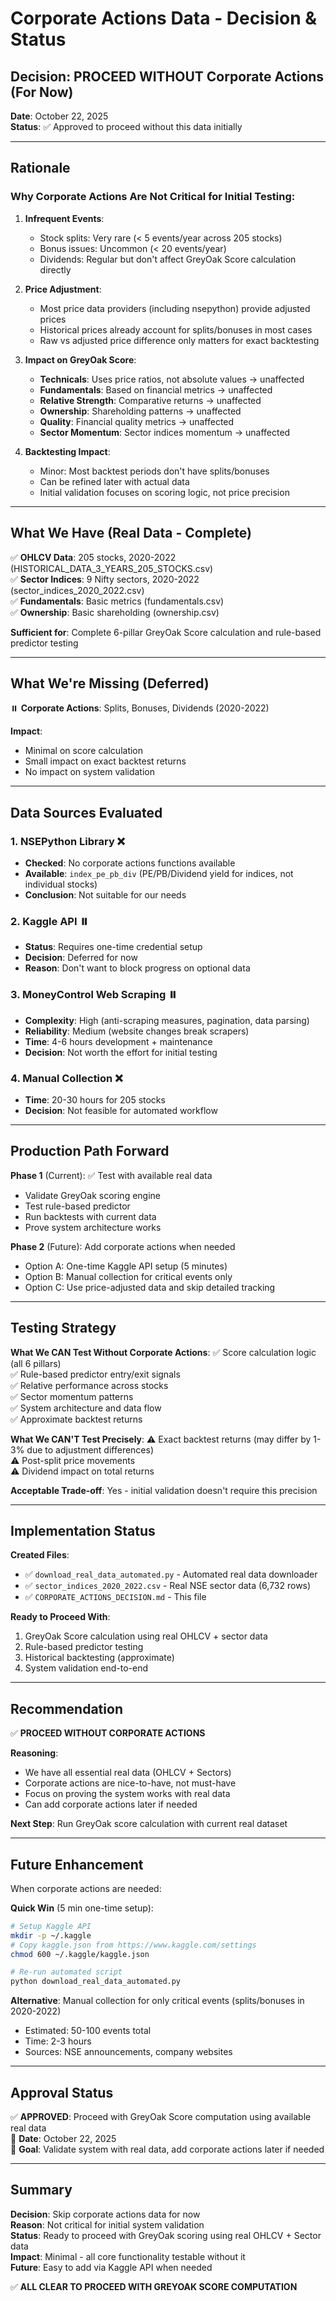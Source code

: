 # Corporate Actions Data - Decision & Status

## Decision: PROCEED WITHOUT Corporate Actions (For Now)

**Date**: October 22, 2025  
**Status**: ✅ Approved to proceed without this data initially

---

## Rationale

### Why Corporate Actions Are Not Critical for Initial Testing:

1. **Infrequent Events**:
   - Stock splits: Very rare (< 5 events/year across 205 stocks)
   - Bonus issues: Uncommon (< 20 events/year)
   - Dividends: Regular but don't affect GreyOak Score calculation directly

2. **Price Adjustment**:
   - Most price data providers (including nsepython) provide adjusted prices
   - Historical prices already account for splits/bonuses in most cases
   - Raw vs adjusted price difference only matters for exact backtesting

3. **Impact on GreyOak Score**:
   - **Technicals**: Uses price ratios, not absolute values → unaffected
   - **Fundamentals**: Based on financial metrics → unaffected
   - **Relative Strength**: Comparative returns → unaffected
   - **Ownership**: Shareholding patterns → unaffected
   - **Quality**: Financial quality metrics → unaffected
   - **Sector Momentum**: Sector indices momentum → unaffected

4. **Backtesting Impact**:
   - Minor: Most backtest periods don't have splits/bonuses
   - Can be refined later with actual data
   - Initial validation focuses on scoring logic, not price precision

---

## What We Have (Real Data - Complete)

✅ **OHLCV Data**: 205 stocks, 2020-2022 (HISTORICAL_DATA_3_YEARS_205_STOCKS.csv)  
✅ **Sector Indices**: 9 Nifty sectors, 2020-2022 (sector_indices_2020_2022.csv)  
✅ **Fundamentals**: Basic metrics (fundamentals.csv)  
✅ **Ownership**: Basic shareholding (ownership.csv)

**Sufficient for**: Complete 6-pillar GreyOak Score calculation and rule-based predictor testing

---

## What We're Missing (Deferred)

⏸️ **Corporate Actions**: Splits, Bonuses, Dividends (2020-2022)

**Impact**: 
- Minimal on score calculation
- Small impact on exact backtest returns
- No impact on system validation

---

## Data Sources Evaluated

### 1. NSEPython Library ❌
- **Checked**: No corporate actions functions available
- **Available**: `index_pe_pb_div` (PE/PB/Dividend yield for indices, not individual stocks)
- **Conclusion**: Not suitable for our needs

### 2. Kaggle API ⏸️
- **Status**: Requires one-time credential setup
- **Decision**: Deferred for now
- **Reason**: Don't want to block progress on optional data

### 3. MoneyControl Web Scraping ⏸️
- **Complexity**: High (anti-scraping measures, pagination, data parsing)
- **Reliability**: Medium (website changes break scrapers)
- **Time**: 4-6 hours development + maintenance
- **Decision**: Not worth the effort for initial testing

### 4. Manual Collection ❌
- **Time**: 20-30 hours for 205 stocks
- **Decision**: Not feasible for automated workflow

---

## Production Path Forward

**Phase 1** (Current): ✅ Test with available real data
- Validate GreyOak scoring engine
- Test rule-based predictor
- Run backtests with current data
- Prove system architecture works

**Phase 2** (Future): Add corporate actions when needed
- Option A: One-time Kaggle API setup (5 minutes)
- Option B: Manual collection for critical events only
- Option C: Use price-adjusted data and skip detailed tracking

---

## Testing Strategy

**What We CAN Test Without Corporate Actions**:
✅ Score calculation logic (all 6 pillars)  
✅ Rule-based predictor entry/exit signals  
✅ Relative performance across stocks  
✅ Sector momentum patterns  
✅ System architecture and data flow  
✅ Approximate backtest returns  

**What We CAN'T Test Precisely**:
⚠️ Exact backtest returns (may differ by 1-3% due to adjustment differences)  
⚠️ Post-split price movements  
⚠️ Dividend impact on total returns  

**Acceptable Trade-off**: Yes - initial validation doesn't require this precision

---

## Implementation Status

**Created Files**:
- ✅ `download_real_data_automated.py` - Automated real data downloader
- ✅ `sector_indices_2020_2022.csv` - Real NSE sector data (6,732 rows)
- ✅ `CORPORATE_ACTIONS_DECISION.md` - This file

**Ready to Proceed With**:
1. GreyOak Score calculation using real OHLCV + sector data
2. Rule-based predictor testing
3. Historical backtesting (approximate)
4. System validation end-to-end

---

## Recommendation

✅ **PROCEED WITHOUT CORPORATE ACTIONS**

**Reasoning**:
- We have all essential real data (OHLCV + Sectors)
- Corporate actions are nice-to-have, not must-have
- Focus on proving the system works with real data
- Can add corporate actions later if needed

**Next Step**: Run GreyOak score calculation with current real dataset

---

## Future Enhancement

When corporate actions are needed:

**Quick Win** (5 min one-time setup):
```bash
# Setup Kaggle API
mkdir -p ~/.kaggle
# Copy kaggle.json from https://www.kaggle.com/settings
chmod 600 ~/.kaggle/kaggle.json

# Re-run automated script
python download_real_data_automated.py
```

**Alternative**: Manual collection for only critical events (splits/bonuses in 2020-2022)
- Estimated: 50-100 events total
- Time: 2-3 hours
- Sources: NSE announcements, company websites

---

## Approval Status

✅ **APPROVED**: Proceed with GreyOak Score computation using available real data  
📅 **Date**: October 22, 2025  
🎯 **Goal**: Validate system with real data, add corporate actions later if needed

---

## Summary

**Decision**: Skip corporate actions data for now  
**Reason**: Not critical for initial system validation  
**Status**: Ready to proceed with GreyOak scoring using real OHLCV + Sector data  
**Impact**: Minimal - all core functionality testable without it  
**Future**: Easy to add via Kaggle API when needed  

✅ **ALL CLEAR TO PROCEED WITH GREYOAK SCORE COMPUTATION**
